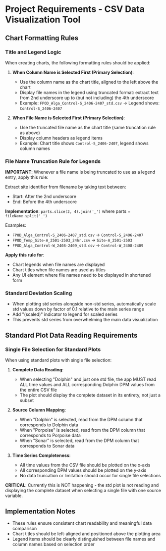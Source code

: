 # Project Requirements - CSV Data Visualization Tool

## Chart Formatting Rules

### Title and Legend Logic
When creating charts, the following formatting rules should be applied:

1. **When Column Name is Selected First (Primary Selection)**:
   - Use the column name as the chart title, aligned to the left above the chart
   - Display file names in the legend using truncated format: extract text from 2nd underscore up to (but not including) the 4th underscore
   - Example: `FPOD_Alga_Control-S_2406-2407_std.csv` → Legend shows: `Control-S_2406-2407`

2. **When File Name is Selected First (Primary Selection)**:
   - Use the truncated file name as the chart title (same truncation rule as above)
   - Display column headers as legend items
   - Example: Chart title shows `Control-S_2406-2407`, legend shows column names

### File Name Truncation Rule for Legends
**IMPORTANT**: Whenever a file name is being truncated to use as a legend entry, apply this rule:

Extract site identifier from filename by taking text between:
- Start: After the 2nd underscore
- End: Before the 4th underscore

**Implementation**: `parts.slice(2, 4).join('_')` where parts = `fileName.split('_')`

Examples:
- `FPOD_Alga_Control-S_2406-2407_std.csv` → `Control-S_2406-2407`
- `FPOD_Temp_Site-A_2501-2503_24hr.csv` → `Site-A_2501-2503`
- `FPOD_Alga_Control-W_2408-2409_std.csv` → `Control-W_2408-2409`

**Apply this rule for**:
- Chart legends when file names are displayed
- Chart titles when file names are used as titles
- Any UI element where file names need to be displayed in shortened form

### Standard Deviation Scaling
- When plotting std series alongside non-std series, automatically scale std values down by factor of 0.1 relative to the main series range
- Add "(scaled)" indicator to legend for scaled series
- This prevents std series from overwhelming the main data visualization

## Standard Plot Data Reading Requirements

### Single File Selection for Standard Plots
When using standard plots with single file selection:

1. **Complete Data Reading**:
   - When selecting "Dolphin" and just one std file, the app MUST read ALL time values and ALL corresponding Dolphin DPM values from the entire CSV file
   - The plot should display the complete dataset in its entirety, not just a subset

2. **Source Column Mapping**:
   - When "Dolphin" is selected, read from the DPM column that corresponds to Dolphin data
   - When "Porpoise" is selected, read from the DPM column that corresponds to Porpoise data
   - When "Sonar" is selected, read from the DPM column that corresponds to Sonar data

3. **Time Series Completeness**:
   - All time values from the CSV file should be plotted on the x-axis
   - All corresponding DPM values should be plotted on the y-axis
   - No data truncation or limitation should occur for single file selections

**CRITICAL**: Currently this is NOT happening - the std plot is not reading and displaying the complete dataset when selecting a single file with one source variable.

## Implementation Notes
- These rules ensure consistent chart readability and meaningful data comparison
- Chart titles should be left-aligned and positioned above the plotting area
- Legend items should be clearly distinguished between file names and column names based on selection order
